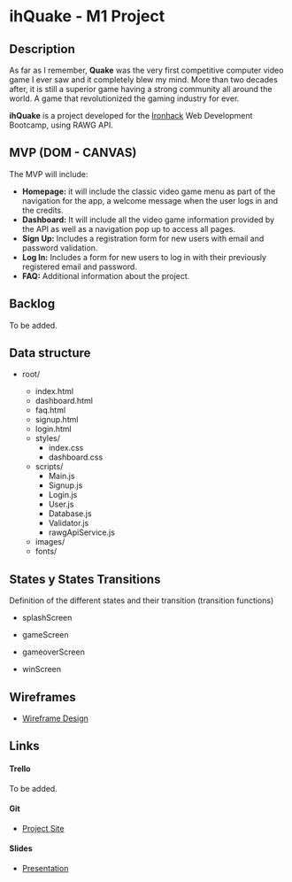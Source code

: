 # ihQuake - M1 Project



## Description

As far as I remember, **Quake** was the very first competitive computer video game I ever saw and it completely blew my mind. More than two decades after, it is still a superior game having a strong community all around the world. A game that revolutionized the gaming industry for ever.

**ihQuake** is a project developed for the [Ironhack](https://www.ironhack.com/en) Web Development Bootcamp, using RAWG API.



## MVP (DOM - CANVAS)

The MVP will include:

- **Homepage:** it will include the classic video game menu as part of the navigation for the app, a welcome message when the user logs in and the credits.
- **Dashboard:** It will include all the video game information provided by the API as well as a navigation pop up to access all pages.
- **Sign Up:** Includes a registration form for new users with email and password validation.
- **Log In:** Includes a form for new users to log in with their previously registered email and password.
- **FAQ:** Additional information about the project.



## Backlog

To be added.



## Data structure

- root/

  - index.html
  - dashboard.html
  - faq.html
  - signup.html
  - login.html
  - styles/
    - index.css
    - dashboard.css
  - scripts/
    - Main.js
    - Signup.js
    - Login.js
    - User.js
    - Database.js
    - Validator.js
    - rawgApiService.js
  - images/
  - fonts/

  

## States y States Transitions

Definition of the different states and their transition (transition functions)

- splashScreen

- gameScreen

- gameoverScreen

- winScreen

  

## Wireframes

* [Wireframe Design](https://share.balsamiq.com/c/6gLa2ryBE52dRh21yRHGPJ.png)



## Links

#### Trello

To be added.

#### Git

* [Project Site](https://armaghx930.github.io/ihQuake-m1-project/) 

#### Slides

* [Presentation](https://docs.google.com/presentation/d/1R9rgNNzojlKqQPSxm6OomHU8G0EJR_KFECWbB5iEFlM/edit?usp=sharing)